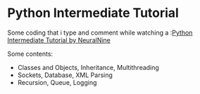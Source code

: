 # Python Intermediate Tutorial

Some coding that i type and comment while watching a :[Python Intermediate Tutorial by NeuralNine](https://youtube.com/playlist?list=PL7yh-TELLS1F3KytMVZRFO-xIo_S2_Jg1)

Some contents:

- Classes and Objects, Inheritance, Multithreading
- Sockets, Database, XML Parsing
- Recursion, Queue, Logging